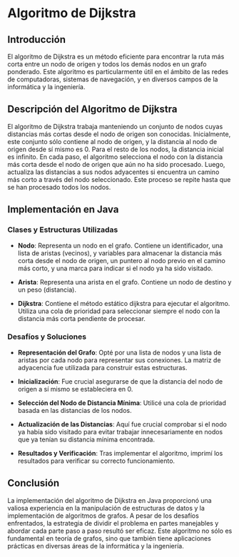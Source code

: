 # Algoritmo de Dijkstra

## Introducción
El algoritmo de Dijkstra es un método eficiente para encontrar la ruta más corta entre un nodo de origen y todos los demás nodos en un grafo ponderado. Este algoritmo es particularmente útil en el ámbito de las redes de computadoras, sistemas de navegación, y en diversos campos de la informática y la ingeniería.

## Descripción del Algoritmo de Dijkstra
El algoritmo de Dijkstra trabaja manteniendo un conjunto de nodos cuyas distancias más cortas desde el nodo de origen son conocidas. Inicialmente, este conjunto sólo contiene al nodo de origen, y la distancia al nodo de origen desde sí mismo es 0. Para el resto de los nodos, la distancia inicial es infinito. En cada paso, el algoritmo selecciona el nodo con la distancia más corta desde el nodo de origen que aún no ha sido procesado. Luego, actualiza las distancias a sus nodos adyacentes si encuentra un camino más corto a través del nodo seleccionado. Este proceso se repite hasta que se han procesado todos los nodos.

## Implementación en Java
### Clases y Estructuras Utilizadas
- **Nodo**: Representa un nodo en el grafo. Contiene un identificador, una lista de aristas (vecinos), y variables para almacenar la distancia más corta desde el nodo de origen, un puntero al nodo previo en el camino más corto, y una marca para indicar si el nodo ya ha sido visitado.
  
- **Arista**: Representa una arista en el grafo. Contiene un nodo de destino y un peso (distancia).
  
- **Dijkstra**: Contiene el método estático dijkstra para ejecutar el algoritmo. Utiliza una cola de prioridad para seleccionar siempre el nodo con la distancia más corta pendiente de procesar.

### Desafíos y Soluciones
- **Representación del Grafo**: Opté por una lista de nodos y una lista de aristas por cada nodo para representar sus conexiones. La matriz de adyacencia fue utilizada para construir estas estructuras.
  
- **Inicialización**: Fue crucial asegurarse de que la distancia del nodo de origen a sí mismo se estableciera en 0.
  
- **Selección del Nodo de Distancia Mínima**: Utilicé una cola de prioridad basada en las distancias de los nodos. 
  
- **Actualización de las Distancias**: Aquí fue crucial comprobar si el nodo ya había sido visitado para evitar trabajar innecesariamente en nodos que ya tenían su distancia mínima encontrada.
  
- **Resultados y Verificación**: Tras implementar el algoritmo, imprimí los resultados para verificar su correcto funcionamiento.

## Conclusión
La implementación del algoritmo de Dijkstra en Java proporcionó una valiosa experiencia en la manipulación de estructuras de datos y la implementación de algoritmos de grafos. A pesar de los desafíos enfrentados, la estrategia de dividir el problema en partes manejables y abordar cada parte paso a paso resultó ser eficaz. Este algoritmo no sólo es fundamental en teoría de grafos, sino que también tiene aplicaciones prácticas en diversas áreas de la informática y la ingeniería.

